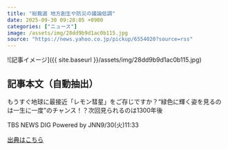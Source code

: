```yaml
---
title: "総裁選 地方創生や防災の議論低調"
date: 2025-09-30 09:28:05 +0900
categories: ["ニュース"]
image: /assets/img/28dd9b9d1ac0b115.jpg
source: "https://news.yahoo.co.jp/pickup/6554020?source=rss"
---
```


![記事イメージ]({{ site.baseurl }}/assets/img/28dd9b9d1ac0b115.jpg)

## 記事本文（自動抽出）
<div><div class="sc-1t7ra5j-6 hhriyT"><p class="sc-1t7ra5j-7 casbUp">もうすぐ地球に最接近「レモン彗星」をご存じですか？“緑色に輝く姿を見るのは一生に一度”のチャンス！？次回見られるのは1300年後</p><p class="sc-1t7ra5j-8 bVxZvL"><span class="sc-1t7ra5j-9 dIJJqB">TBS NEWS DIG Powered by JNN</span><time><span class="sc-1t7ra5j-10 cfHAOL">9/30(火)</span><span class="sc-1t7ra5j-10 cfHAOL">11:33</span></time></p></div></div>

[出典はこちら](https://news.yahoo.co.jp/pickup/6554020?source=rss)
